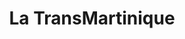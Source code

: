 ---
mediaType: Image
image: /images/gallery/transmartinique_2.jpg
alt: something
title: "La TransMartinique"
description: "L'équipe organisatrice de la TransMartinique fête le succés de l'évènement"
---